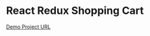 # React Redux Shopping Cart

[Demo Project URL](https://himangshum17-react-redux-shopping-cart.netlify.app/)
